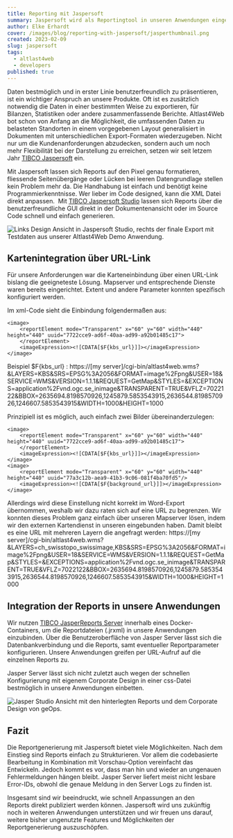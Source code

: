 ```yaml
---
title: Reporting mit Jaspersoft
summary: Jaspersoft wird als Reportingtool in unseren Anwendungen eingesetzt.
author: Elke Erhardt
cover: /images/blog/reporting-with-jaspersoft/jasperthumbnail.png
created: 2023-02-09
slug: jaspersoft
tags:
  - altlast4web
  - developers
published: true
---
```

Daten bestmöglich und in erster Linie benutzerfreundlich zu präsentieren, ist ein wichtiger Anspruch an unsere Produkte. Oft ist es zusätzlich notwendig die Daten in einer bestimmten Weise zu exportieren, für Bilanzen, Statistiken oder andere zusammenfassende Berichte. Altlast4Web bot schon von Anfang an die Möglichkeit, die umfassenden Daten zu belasteten Standorten in einem vorgegebenen Layout generalisiert in Dokumenten mit unterschiedlichen Export-Formaten wiederzugeben. Nicht nur um die Kundenanforderungen abzudecken, sondern auch um noch mehr Flexibilität bei der Darstellung zu erreichen, setzen wir seit letzem Jahr [TIBCO Jaspersoft](https://www.jaspersoft.com/) ein.

Mit Jaspersoft lassen sich Reports auf den Pixel genau formatieren, fliessende Seitenübergänge oder Lücken bei leeren Datengrundlage stellen kein Problem mehr da. Die Handhabung ist einfach und benötigt keine Programmierkenntnisse. Wer lieber im Code designed, kann die XML Datei direkt anpassen.  Mit [TIBCO Jaspersoft Studio](https://sourceforge.net/projects/jasperstudio/) lassen sich Reports über die benutzerfreundliche GUI direkt in der Dokumentenansicht oder im Source Code schnell und einfach generieren.

![Links Design Ansicht in Jaspersoft Studio, rechts der finale Export mit Testdaten aus unserer Altlast4Web Demo Anwendung.](/images/blog/reporting-mit-jaspersoft/jaspersoft-tibco-logo-social.jpg)

## Kartenintegration über URL-Link

Für unsere Anforderungen war die Karteneinbindung über einen URL-Link bislang die geeigneteste Lösung. Mapserver und entsprechende Dienste waren bereits eingerichtet. Extent und andere Parameter konnten spezifisch konfiguriert werden.

Im xml-Code sieht die Einbindung folgendermaßen aus:

```
<image>
	<reportElement mode="Transparent" x="60" y="60" width="440" height="440" uuid="7722cce9-ad6f-40aa-ad99-a92b01485c17">
	</reportElement>
	<imageExpression><![CDATA[$F{kbs_url}]]></imageExpression>
</image>
```

Beispiel $F{kbs_url} : https://\[my server]/cgi-bin/altlast4web.wms?&LAYERS=KBS&SRS=EPSG%3A2056&FORMAT=image%2Fpng&USER=18&SERVICE=WMS&VERSION=1.1.1&REQUEST=GetMap&STYLES=&EXCEPTIONS=application%2Fvnd.ogc.se_inimage&TRANSPARENT=TRUE&VFLZ=7022122&BBOX=2635694.8198570926,1245879.5853543915,2636544.8198570926,1246607.5853543915&WIDTH=1000&HEIGHT=1000

Prinzipiell ist es möglich, auch einfach zwei Bilder übereinanderzulegen:

```
<image>
	<reportElement mode="Transparent" x="60" y="60" width="440" height="440" uuid="7722cce9-ad6f-40aa-ad99-a92b01485c17">
	</reportElement>
	<imageExpression><![CDATA[$F{kbs_url}]]></imageExpression>
</image>
<image>
	<reportElement mode="Transparent" x="60" y="60" width="440" height="440" uuid="77a3c12b-aea9-41b3-9c06-081f4ba70fd5"/>
	<imageExpression><![CDATA[$F{background_url}]]></imageExpression>
</image>
```

Allerdings wird diese Einstellung nicht korrekt im Word-Export übernommen, weshalb wir dazu raten sich auf eine URL zu begrenzen. Wir konnten dieses Problem ganz einfach über unseren Mapserver lösen, indem wir den externen Kartendienst in unseren eingebunden haben. Damit bleibt es eine URL mit mehreren Layern die angefragt werden: https://\[my server]/cgi-bin/altlast4web.wms?&LAYERS=ch_swisstopo_swissimage,KBS&SRS=EPSG%3A2056&FORMAT=image%2Fpng&USER=18&SERVICE=WMS&VERSION=1.1.1&REQUEST=GetMap&STYLES=&EXCEPTIONS=application%2Fvnd.ogc.se_inimage&TRANSPARENT=TRUE&VFLZ=7022122&BBOX=2635694.8198570926,1245879.5853543915,2636544.8198570926,1246607.5853543915&WIDTH=1000&HEIGHT=1000

## Integration der Reports in unsere Anwendungen

Wir nutzen [TIBCO JasperReports Server](https://community.jaspersoft.com/project/jasperreports-server) innerhalb eines Docker-Containers, um die Reportdateien (.jrxml) in unsere Anwendungen einzubinden. Über die Benutzeroberfläche von Jasper Server lässt sich die Datenbankverbindung und die Reports, samt eventueller Reportparameter konfigurieren. Unsere Anwendungen greifen per URL-Aufruf auf die einzelnen Reports zu.

Jasper Server lässt sich nicht zuletzt auch wegen der schnellen Konfigurierung mit eigenem Corporate Design in einer css-Datei bestmöglich in unsere Anwendungen einbetten.

![Jasper Studio Ansicht mit den hinterlegten Reports und dem Corporate Design von geOps.](/images/blog/reporting-with-jaspersoft/screenshot-from-2023-02-09-16-41-13.png)

## Fazit

Die Reportgenerierung mit Jaspersoft bietet viele Möglichkeiten. Nach dem Einstieg sind Reports einfach zu Strukturieren. Vor allem die codebasierte Bearbeitung in Kombination mit Vorschau-Option vereinfacht das Entwickeln. Jedoch kommt es vor, dass man hin und wieder an ungenauen Fehlermeldungen hängen bleibt. Jasper Server liefert meist nicht lesbare Error-IDs, obwohl die genaue Meldung in den Server Logs zu finden ist.

Insgesamt sind wir beeindruckt, wie schnell Anpassungen an den Reports direkt publiziert werden können. Jaspersoft wird uns zukünftig noch in weiteren Anwendungen unterstützen und wir freuen uns darauf, weitere bisher ungenutzte Features und Möglichkeiten der Reportgenerierung auszuschöpfen.